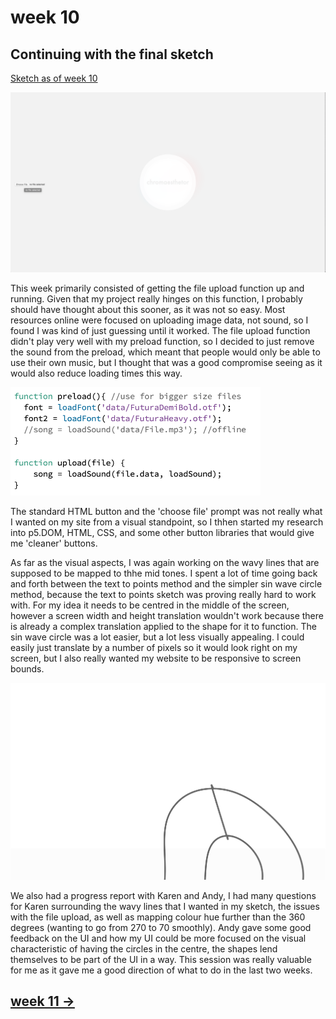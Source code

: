 # week 10

## Continuing with the final sketch

[Sketch as of week 10](https://sylvain-girard.github.io/Slave2theAlgo2020/week10/chromaesthetorweek10/)

<img src="Screen Shot 2020-10-19 at 1.36.50 pm.png" width="600" />

This week primarily consisted of getting the file upload function up and running. Given that my project really hinges on this function, I probably should have thought about this sooner, as it was not so easy. Most resources online were focused on uploading image data, not sound, so I found I was kind of just guessing until it worked. The file upload function didn't play very well with my preload function, so I decided to just remove the sound from the preload, which meant that people would only be able to use their own music, but I thought that was a good compromise seeing as it would also reduce loading times this way.

<img src="Screen Shot 2020-10-19 at 1.33.53 pm.png" width="400" />

The standard HTML button and the 'choose file' prompt was not really what I wanted on my site from a visual standpoint, so I thhen started my research into p5.DOM, HTML, CSS, and some other button libraries that would give me 'cleaner' buttons.

As far as the visual aspects, I was again working on the wavy lines that are supposed to be mapped to thhe mid tones. I spent a lot of time going back and forth between the text to points method and the simpler sin wave circle method, because the text to points sketch was proving really hard to work with. For my idea it needs to be centred in the middle of the screen, however a screen width and height translation wouldn't work because there is already a complex translation applied to the shape for it to function. The sin wave circle was a lot easier, but a lot less visually appealing. I could easily just translate by a number of pixels so it would look right on my screen, but I also really wanted my website to be responsive to screen bounds. 

<img src="Screen Shot 2020-10-22 at 1.50.22 pm.png" width="600" />

We also had a progress report with Karen and Andy, I had many questions for Karen surrounding the wavy lines that I wanted in my sketch, the issues with the file upload, as well as mapping colour hue further than the 360 degrees (wanting to go from 270 to 70 smoothly). Andy gave some good feedback on the UI and how my UI could be more focused on the visual characteristic of having the circles in the centre, the shapes lend themselves to be part of the UI in a way. This session was really valuable for me as it gave me a good direction of what to do in the last two weeks.

## [week 11 ->](https://sylvain-girard.github.io/Slave2theAlgo2020/week11/)
